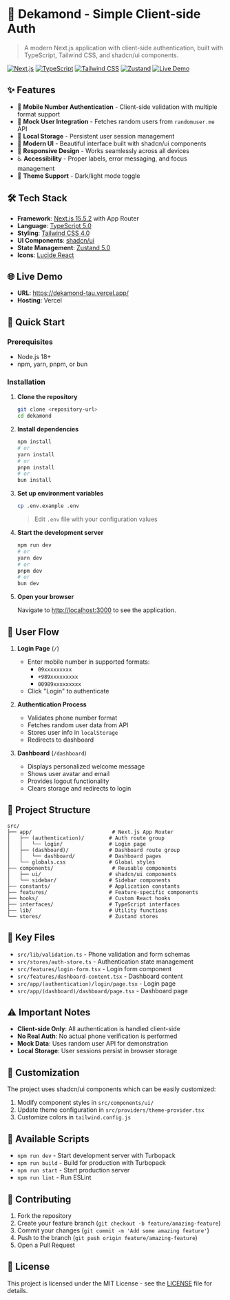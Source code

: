 # 🚀 Dekamond - Simple Client-side Auth

> A modern Next.js application with client-side authentication, built with TypeScript, Tailwind CSS, and shadcn/ui components.

[![Next.js](https://img.shields.io/badge/Next.js-15.5.2-black?style=flat-square&logo=next.js)](https://nextjs.org/)
[![TypeScript](https://img.shields.io/badge/TypeScript-5.0-blue?style=flat-square&logo=typescript)](https://www.typescriptlang.org/)
[![Tailwind CSS](https://img.shields.io/badge/Tailwind_CSS-4.0-38B2AC?style=flat-square&logo=tailwind-css)](https://tailwindcss.com/)
[![Zustand](https://img.shields.io/badge/Zustand-5.0-FF6B6B?style=flat-square)](https://zustand-demo.pmnd.rs/)
[![Live Demo](https://img.shields.io/badge/Live_Demo-Visit_App-0ea5e9?style=flat-square&logo=vercel)](https://dekamond-tau.vercel.app/)

## ✨ Features

- 🔐 **Mobile Number Authentication** - Client-side validation with multiple format support
- 👤 **Mock User Integration** - Fetches random users from `randomuser.me` API
- 💾 **Local Storage** - Persistent user session management
- 🎨 **Modern UI** - Beautiful interface built with shadcn/ui components
- 📱 **Responsive Design** - Works seamlessly across all devices
- ♿ **Accessibility** - Proper labels, error messaging, and focus management
- 🌙 **Theme Support** - Dark/light mode toggle

## 🛠️ Tech Stack

- **Framework**: [Next.js 15.5.2](https://nextjs.org/) with App Router
- **Language**: [TypeScript 5.0](https://www.typescriptlang.org/)
- **Styling**: [Tailwind CSS 4.0](https://tailwindcss.com/)
- **UI Components**: [shadcn/ui](https://ui.shadcn.com/)
- **State Management**: [Zustand 5.0](https://zustand-demo.pmnd.rs/)
- **Icons**: [Lucide React](https://lucide.dev/)

## 🌐 Live Demo

- **URL**: https://dekamond-tau.vercel.app/
- **Hosting**: Vercel

## 🚀 Quick Start

### Prerequisites

- Node.js 18+
- npm, yarn, pnpm, or bun

### Installation

1. **Clone the repository**

   ```bash
   git clone <repository-url>
   cd dekamond
   ```

2. **Install dependencies**

   ```bash
   npm install
   # or
   yarn install
   # or
   pnpm install
   # or
   bun install
   ```

3. **Set up environment variables**

   ```bash
   cp .env.example .env
   ```

   > Edit `.env` file with your configuration values

4. **Start the development server**

   ```bash
   npm run dev
   # or
   yarn dev
   # or
   pnpm dev
   # or
   bun dev
   ```

5. **Open your browser**

   Navigate to [http://localhost:3000](http://localhost:3000) to see the application.

## 🔄 User Flow

1. **Login Page** (`/`)

   - Enter mobile number in supported formats:
     - `09xxxxxxxxx`
     - `+989xxxxxxxxx`
     - `00989xxxxxxxxx`
   - Click "Login" to authenticate

2. **Authentication Process**

   - Validates phone number format
   - Fetches random user data from API
   - Stores user info in `localStorage`
   - Redirects to dashboard

3. **Dashboard** (`/dashboard`)
   - Displays personalized welcome message
   - Shows user avatar and email
   - Provides logout functionality
   - Clears storage and redirects to login

## 📁 Project Structure

```
src/
├── app/                          # Next.js App Router
│   ├── (authentication)/        # Auth route group
│   │   └── login/               # Login page
│   ├── (dashboard)/             # Dashboard route group
│   │   └── dashboard/           # Dashboard pages
│   └── globals.css              # Global styles
├── components/                   # Reusable components
│   ├── ui/                      # shadcn/ui components
│   └── sidebar/                 # Sidebar components
├── constants/                   # Application constants
├── features/                    # Feature-specific components
├── hooks/                       # Custom React hooks
├── interfaces/                  # TypeScript interfaces
├── lib/                         # Utility functions
└── stores/                      # Zustand stores
```

## 🔧 Key Files

- `src/lib/validation.ts` - Phone validation and form schemas
- `src/stores/auth-store.ts` - Authentication state management
- `src/features/login-form.tsx` - Login form component
- `src/features/dashboard-content.tsx` - Dashboard content
- `src/app/(authentication)/login/page.tsx` - Login page
- `src/app/(dashboard)/dashboard/page.tsx` - Dashboard page

## ⚠️ Important Notes

- **Client-side Only**: All authentication is handled client-side
- **No Real Auth**: No actual phone verification is performed
- **Mock Data**: Uses random user API for demonstration
- **Local Storage**: User sessions persist in browser storage

## 🎨 Customization

The project uses shadcn/ui components which can be easily customized:

1. Modify component styles in `src/components/ui/`
2. Update theme configuration in `src/providers/theme-provider.tsx`
3. Customize colors in `tailwind.config.js`

## 📝 Available Scripts

- `npm run dev` - Start development server with Turbopack
- `npm run build` - Build for production with Turbopack
- `npm run start` - Start production server
- `npm run lint` - Run ESLint

## 🤝 Contributing

1. Fork the repository
2. Create your feature branch (`git checkout -b feature/amazing-feature`)
3. Commit your changes (`git commit -m 'Add some amazing feature'`)
4. Push to the branch (`git push origin feature/amazing-feature`)
5. Open a Pull Request

## 📄 License

This project is licensed under the MIT License - see the [LICENSE](LICENSE) file for details.
